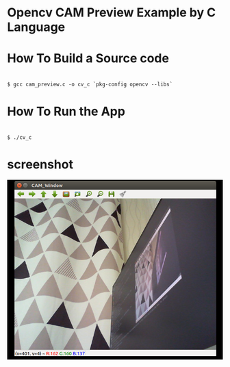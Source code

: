# Opencv CAM Preview Example by C Language


# How To Build a Source code

<pre><code>
$ gcc cam_preview.c -o cv_c `pkg-config opencv --libs`
</code></pre>

# How To Run the App


<pre><code>
$ ./cv_c
</code></pre>


# screenshot
![](./img/screenshot.png)
